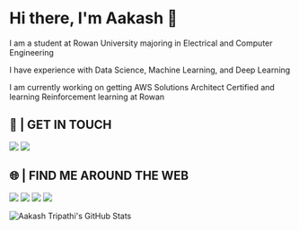 # Hi there, I'm Aakash 👋

I am a student at Rowan University majoring in Electrical and Computer Engineering

I have experience with Data Science, Machine Learning, and Deep Learning

I am currently working on getting AWS Solutions Architect Certified and learning Reinforcement learning at Rowan

## 📲 | GET IN TOUCH

[<img src="https://img.shields.io/badge/aakash.tripathi0304@gmail.com-D14836?style=for-the-badge&logo=gmail&logoColor=white">](mailto:aakash.tripathi0304@gmail.com)
[<img src="https://img.shields.io/badge/aakash--tripathi-0077B5?style=for-the-badge&logo=linkedin&logoColor=white">](https://www.linkedin.com/in/aakash-tripathi/)

## 🌐 | FIND ME AROUND THE WEB

[<img src="https://img.shields.io/badge/-Hackerrank-2EC866?style=for-the-badge&logo=HackerRank&logoColor=white">](https://www.hackerrank.com/aakash_tripathi1)
[<img src="https://img.shields.io/badge/Kaggle-20BEFF?style=for-the-badge&logo=Kaggle&logoColor=white">](https://www.kaggle.com/aakashtri)
[<img src="https://img.shields.io/badge/-LeetCode-FFA116?style=for-the-badge&logo=LeetCode&logoColor=black">](https://leetcode.com/aakashtripathi/)
[<img src="https://img.shields.io/badge/Website-100000?style=for-the-badge&logo=github&logoColor=white">](https://aakash-tripathi.github.io/)



![Aakash Tripathi's GitHub Stats](https://github-readme-stats.vercel.app/api?username=aakash-tripathi&show_icons=true&theme=highcontrast&count_private=true&hide=stars,issues&include_all_commits=1)
